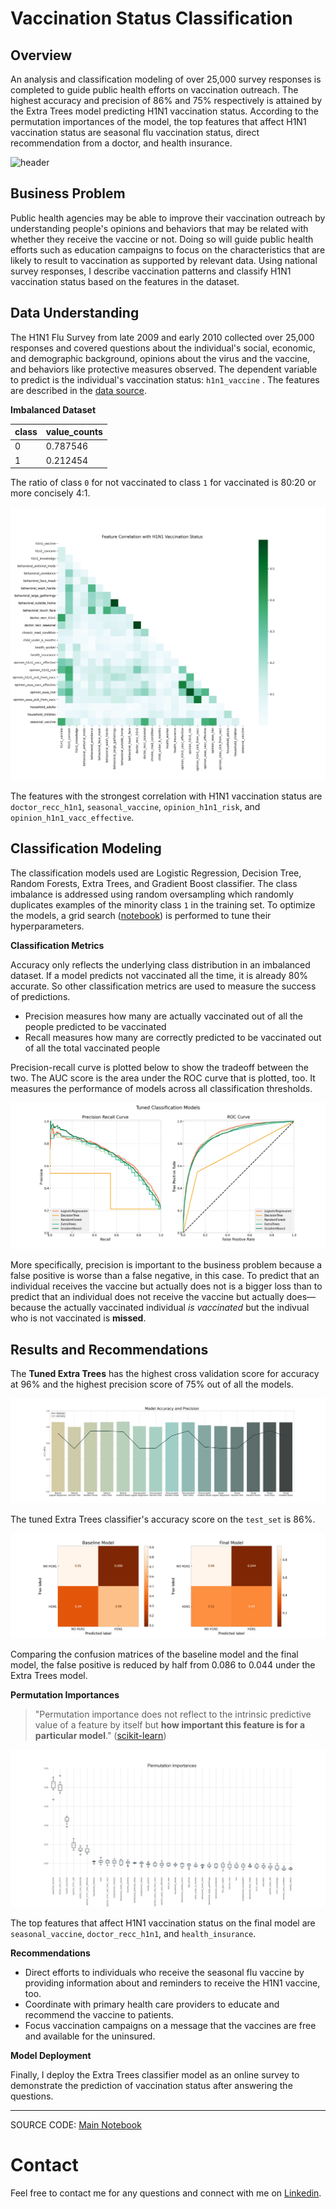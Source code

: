 # Vaccination Status Classification

## Overview

An analysis and classification modeling of over 25,000 survey responses is completed to guide public health efforts on vaccination outreach. The highest accuracy and precision of 86% and 75% respectively is attained by the Extra Trees model predicting H1N1 vaccination status. According to the permutation importances of the model, the top features that affect H1N1 vaccination status are seasonal flu vaccination status, direct recommendation from a doctor, and health insurance.

![header](data/images/gabriella-clare-marino-HeIz1OoAl-A-unsplash.jpg)

## Business Problem

Public health agencies may be able to improve their vaccination outreach by understanding people's opinions and behaviors that may be related with whether they receive the vaccine or not. Doing so will guide public health efforts such as education campaigns to focus on the characteristics that are likely to result to vaccination as supported by relevant data. Using national survey responses, I describe vaccination patterns and classify H1N1 vaccination status based on the features in the dataset.

## Data Understanding

The H1N1 Flu Survey from late 2009 and early 2010 collected over 25,000 responses and covered questions about the individual's social, economic, and demographic background, opinions about the virus and the vaccine, and behaviors like protective measures observed. The dependent variable to predict is the individual's vaccination status: `h1n1_vaccine` . The features are described in the [data source](https://www.drivendata.org/competitions/66/flu-shot-learning/page/211/#features_list).

**Imbalanced Dataset**

| class | value_counts |
|---|---|
| 0 | 0.787546 |
| 1 | 0.212454 |

The ratio of class `0` for not vaccinated to class `1` for vaccinated is 80:20 or more concisely 4:1.

![](data/images/fig1.png)

The features with the strongest correlation with H1N1 vaccination status are `doctor_recc_h1n1`, `seasonal_vaccine`, `opinion_h1n1_risk`, and `opinion_h1n1_vacc_effective`.

## Classification Modeling

The classification models used are Logistic Regression, Decision Tree, Random Forests, Extra Trees, and Gradient Boost classifier. The class imbalance is addressed using random oversampling which randomly duplicates examples of the minority class `1` in the training set. To optimize the models, a grid search ([notebook](https://github.com/czarinagluna/vaccination-status-classification/blob/main/GridSearch.ipynb)) is performed to tune their hyperparameters. 

**Classification Metrics**

Accuracy only reflects the underlying class distribution in an imbalanced dataset. If a model predicts not vaccinated all the time, it is already 80% accurate. So other classification metrics are used to measure the success of predictions. 

- Precision measures how many are actually vaccinated out of all the people predicted to be vaccinated
- Recall measures how many are correctly predicted to be vaccinated out of all the total vaccinated people

Precision-recall curve is plotted below to show the tradeoff between the two. The AUC score is the area under the ROC curve that is plotted, too. It measures the performance of models across all classification thresholds.

![](data/images/fig4.png)

More specifically, precision is important to the business problem because a false positive is worse than a false negative, in this case. To predict that an individual receives the vaccine but actually does not is a bigger loss than to predict that an individual does not receive the vaccine but actually does—because the actually vaccinated individual *is vaccinated* but the indivual who is not vaccinated is **missed**. 

## Results and Recommendations

The **Tuned Extra Trees** has the highest cross validation score for accuracy at 96% and the highest precision score of 75% out of all the models. 

![](data/images/fig5.png)

The tuned Extra Trees classifier's accuracy score on the `test_set` is 86%.

![](data/images/fig6.png)

Comparing the confusion matrices of the baseline model and the final model, the false positive is reduced by half from 0.086 to 0.044 under the Extra Trees model.

**Permutation Importances**

> "Permutation importance does not reflect to the intrinsic predictive value of a feature by itself but **how important this feature is for a particular model**." ([scikit-learn](https://scikit-learn.org/stable/modules/permutation_importance.html))

![](data/images/fig7.png)

The top features that affect H1N1 vaccination status on the final model are `seasonal_vaccine`, `doctor_recc_h1n1`, and `health_insurance`. 

**Recommendations**

- Direct efforts to individuals who receive the seasonal flu vaccine by providing information about and reminders to receive the H1N1 vaccine, too.
- Coordinate with primary health care providers to educate and recommend the vaccine to patients.
- Focus vaccination campaigns on a message that the vaccines are free and available for the uninsured.

**Model Deployment**

Finally, I deploy the Extra Trees classifier model as an online survey to demonstrate the prediction of vaccination status after answering the questions.

***
SOURCE CODE: [Main Notebook](https://github.com/czarinagluna/vaccination-status-classification/blob/main/main.ipynb)

# Contact

Feel free to contact me for any questions and connect with me on [Linkedin](https://www.linkedin.com/in/czarinagluna/).
